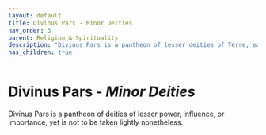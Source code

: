 ```yaml
---
layout: default
title: Divinus Pars - Minor Deities
nav_order: 3
parent: Religion & Spirituality
description: "Divinus Pars is a pantheon of lesser deities of Terre, each holding domain over aspects of life."
has_children: true
---
```


# Divinus Pars - *Minor Deities*

Divinus Pars is a pantheon of deities of lesser power, influence, or importance, yet is not to be taken lightly nonetheless.